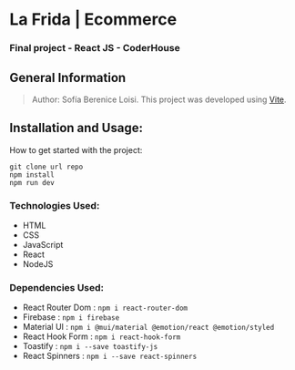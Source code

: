# La Frida | Ecommerce
### Final project - React JS - CoderHouse 

## General Information
> Author: Sofía Berenice Loisi.
> This project was developed using [Vite](https://vitejs.dev/).

## Installation and Usage:
How to get started with the project:
```
git clone url repo
npm install
npm run dev
```

### Technologies Used:
- HTML
- CSS
- JavaScript
- React
- NodeJS

### Dependencies Used:
- React Router Dom : ``` npm i react-router-dom ```
- Firebase : ``` npm i firebase ```
- Material UI : ``` npm i @mui/material @emotion/react @emotion/styled ```
- React Hook Form : ``` npm i react-hook-form ```
- Toastify : ``` npm i --save toastify-js ```
- React Spinners : ``` npm i --save react-spinners ```



